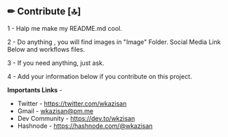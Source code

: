 ## ✏ Contribute [🔝]

1 - Halp me make my README.md cool.

2 - Do anything , you will find images in "Image" Folder. Social Media Link Below and workflows files.

3 -  If you need anything, just ask.

4 - Add your information below if you contribute on this project.

**Importants Links** -
- Twitter - https://twitter.com/wkazisan
- Gmail - wkazisan@pm.me
- Dev Community - https://dev.to/wkzisan
- Hashnode - https://hashnode.com/@wkazisan



